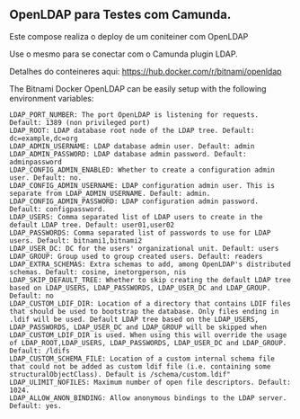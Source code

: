 ## OpenLDAP para Testes com Camunda.

Este compose realiza o deploy de um coniteiner com OpenLDAP

Use o mesmo para se conectar com o Camunda plugin LDAP.

Detalhes do conteineres aqui:
https://hub.docker.com/r/bitnami/openldap


The Bitnami Docker OpenLDAP can be easily setup with the following environment variables:

    LDAP_PORT_NUMBER: The port OpenLDAP is listening for requests. Default: 1389 (non privileged port)
    LDAP_ROOT: LDAP database root node of the LDAP tree. Default: dc=example,dc=org
    LDAP_ADMIN_USERNAME: LDAP database admin user. Default: admin
    LDAP_ADMIN_PASSWORD: LDAP database admin password. Default: adminpassword
    LDAP_CONFIG_ADMIN_ENABLED: Whether to create a configuration admin user. Default: no.
    LDAP_CONFIG_ADMIN_USERNAME: LDAP configuration admin user. This is separate from LDAP_ADMIN_USERNAME. Default: admin.
    LDAP_CONFIG_ADMIN_PASSWORD: LDAP configuration admin password. Default: configpassword.
    LDAP_USERS: Comma separated list of LDAP users to create in the default LDAP tree. Default: user01,user02
    LDAP_PASSWORDS: Comma separated list of passwords to use for LDAP users. Default: bitnami1,bitnami2
    LDAP_USER_DC: DC for the users' organizational unit. Default: users
    LDAP_GROUP: Group used to group created users. Default: readers
    LDAP_EXTRA_SCHEMAS: Extra schemas to add, among OpenLDAP's distributed schemas. Default: cosine, inetorgperson, nis
    LDAP_SKIP_DEFAULT_TREE: Whether to skip creating the default LDAP tree based on LDAP_USERS, LDAP_PASSWORDS, LDAP_USER_DC and LDAP_GROUP. Default: no
    LDAP_CUSTOM_LDIF_DIR: Location of a directory that contains LDIF files that should be used to bootstrap the database. Only files ending in .ldif will be used. Default LDAP tree based on the LDAP_USERS, LDAP_PASSWORDS, LDAP_USER_DC and LDAP_GROUP will be skipped when LDAP_CUSTOM_LDIF_DIR is used. When using this will override the usage of LDAP_ROOT,LDAP_USERS, LDAP_PASSWORDS, LDAP_USER_DC and LDAP_GROUP. Default: /ldifs
    LDAP_CUSTOM_SCHEMA_FILE: Location of a custom internal schema file that could not be added as custom ldif file (i.e. containing some structuralObjectClass). Default is /schema/custom.ldif"
    LDAP_ULIMIT_NOFILES: Maximum number of open file descriptors. Default: 1024.
    LDAP_ALLOW_ANON_BINDING: Allow anonymous bindings to the LDAP server. Default: yes.

